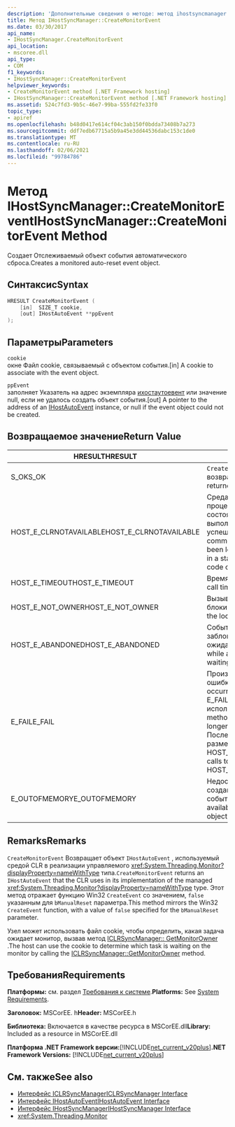 ```yaml
---
description: 'Дополнительные сведения о методе: метод ihostsyncmanager:: CreateMonitorEvent'
title: Метод IHostSyncManager::CreateMonitorEvent
ms.date: 03/30/2017
api_name:
- IHostSyncManager.CreateMonitorEvent
api_location:
- mscoree.dll
api_type:
- COM
f1_keywords:
- IHostSyncManager::CreateMonitorEvent
helpviewer_keywords:
- CreateMonitorEvent method [.NET Framework hosting]
- IHostSyncManager::CreateMonitorEvent method [.NET Framework hosting]
ms.assetid: 524c7fd3-9b5c-46e7-99ba-555fd2fe33f0
topic_type:
- apiref
ms.openlocfilehash: b48d0417e614cf04c3ab150f0bdda73408b7a273
ms.sourcegitcommit: ddf7edb67715a5b9a45e3dd44536dabc153c1de0
ms.translationtype: MT
ms.contentlocale: ru-RU
ms.lasthandoff: 02/06/2021
ms.locfileid: "99784786"
---
```

# <a name="ihostsyncmanagercreatemonitorevent-method"></a><span data-ttu-id="d599a-103">Метод IHostSyncManager::CreateMonitorEvent</span><span class="sxs-lookup"><span data-stu-id="d599a-103">IHostSyncManager::CreateMonitorEvent Method</span></span>

<span data-ttu-id="d599a-104">Создает Отслеживаемый объект события автоматического сброса.</span><span class="sxs-lookup"><span data-stu-id="d599a-104">Creates a monitored auto-reset event object.</span></span>  
  
## <a name="syntax"></a><span data-ttu-id="d599a-105">Синтаксис</span><span class="sxs-lookup"><span data-stu-id="d599a-105">Syntax</span></span>  
  
```cpp  
HRESULT CreateMonitorEvent (  
    [in]  SIZE_T cookie,  
    [out] IHostAutoEvent **ppEvent  
);  
```  
  
## <a name="parameters"></a><span data-ttu-id="d599a-106">Параметры</span><span class="sxs-lookup"><span data-stu-id="d599a-106">Parameters</span></span>  

 `cookie`  
 <span data-ttu-id="d599a-107">окне Файл cookie, связываемый с объектом события.</span><span class="sxs-lookup"><span data-stu-id="d599a-107">[in] A cookie to associate with the event object.</span></span>  
  
 `ppEvent`  
 <span data-ttu-id="d599a-108">заполняет Указатель на адрес экземпляра [ихостаутоевент](ihostautoevent-interface.md) или значение null, если не удалось создать объект события.</span><span class="sxs-lookup"><span data-stu-id="d599a-108">[out] A pointer to the address of an [IHostAutoEvent](ihostautoevent-interface.md) instance, or null if the event object could not be created.</span></span>  
  
## <a name="return-value"></a><span data-ttu-id="d599a-109">Возвращаемое значение</span><span class="sxs-lookup"><span data-stu-id="d599a-109">Return Value</span></span>  
  
|<span data-ttu-id="d599a-110">HRESULT</span><span class="sxs-lookup"><span data-stu-id="d599a-110">HRESULT</span></span>|<span data-ttu-id="d599a-111">Описание:</span><span class="sxs-lookup"><span data-stu-id="d599a-111">Description</span></span>|  
|-------------|-----------------|  
|<span data-ttu-id="d599a-112">S_OK</span><span class="sxs-lookup"><span data-stu-id="d599a-112">S_OK</span></span>|<span data-ttu-id="d599a-113">`CreateMonitorEvent` успешно возвращено.</span><span class="sxs-lookup"><span data-stu-id="d599a-113">`CreateMonitorEvent` returned successfully.</span></span>|  
|<span data-ttu-id="d599a-114">HOST_E_CLRNOTAVAILABLE</span><span class="sxs-lookup"><span data-stu-id="d599a-114">HOST_E_CLRNOTAVAILABLE</span></span>|<span data-ttu-id="d599a-115">Среда CLR не была загружена в процесс, или среда CLR находится в состоянии, в котором она не может выполнить управляемый код или успешно обработать вызов.</span><span class="sxs-lookup"><span data-stu-id="d599a-115">The common language runtime (CLR) has not been loaded into a process, or the CLR is in a state in which it cannot run managed code or process the call successfully.</span></span>|  
|<span data-ttu-id="d599a-116">HOST_E_TIMEOUT</span><span class="sxs-lookup"><span data-stu-id="d599a-116">HOST_E_TIMEOUT</span></span>|<span data-ttu-id="d599a-117">Время ожидания вызова истекло.</span><span class="sxs-lookup"><span data-stu-id="d599a-117">The call timed out.</span></span>|  
|<span data-ttu-id="d599a-118">HOST_E_NOT_OWNER</span><span class="sxs-lookup"><span data-stu-id="d599a-118">HOST_E_NOT_OWNER</span></span>|<span data-ttu-id="d599a-119">Вызывающий объект не владеет блокировкой.</span><span class="sxs-lookup"><span data-stu-id="d599a-119">The caller does not own the lock.</span></span>|  
|<span data-ttu-id="d599a-120">HOST_E_ABANDONED</span><span class="sxs-lookup"><span data-stu-id="d599a-120">HOST_E_ABANDONED</span></span>|<span data-ttu-id="d599a-121">Событие было отменено, пока заблокированный поток или волокно ожидают его.</span><span class="sxs-lookup"><span data-stu-id="d599a-121">An event was canceled while a blocked thread or fiber was waiting on it.</span></span>|  
|<span data-ttu-id="d599a-122">E_FAIL</span><span class="sxs-lookup"><span data-stu-id="d599a-122">E_FAIL</span></span>|<span data-ttu-id="d599a-123">Произошла неизвестная фатальная ошибка.</span><span class="sxs-lookup"><span data-stu-id="d599a-123">An unknown catastrophic failure occurred.</span></span> <span data-ttu-id="d599a-124">Когда метод возвращает E_FAIL, среда CLR больше не может использоваться в процессе.</span><span class="sxs-lookup"><span data-stu-id="d599a-124">When a method returns E_FAIL, the CLR is no longer usable within the process.</span></span> <span data-ttu-id="d599a-125">Последующие вызовы методов размещения возвращают HOST_E_CLRNOTAVAILABLE.</span><span class="sxs-lookup"><span data-stu-id="d599a-125">Subsequent calls to hosting methods return HOST_E_CLRNOTAVAILABLE.</span></span>|  
|<span data-ttu-id="d599a-126">E_OUTOFMEMORY</span><span class="sxs-lookup"><span data-stu-id="d599a-126">E_OUTOFMEMORY</span></span>|<span data-ttu-id="d599a-127">Недостаточно свободной памяти для создания запрошенного объекта события.</span><span class="sxs-lookup"><span data-stu-id="d599a-127">Not enough memory was available to create the requested event object.</span></span>|  
  
## <a name="remarks"></a><span data-ttu-id="d599a-128">Remarks</span><span class="sxs-lookup"><span data-stu-id="d599a-128">Remarks</span></span>  

 <span data-ttu-id="d599a-129">`CreateMonitorEvent` Возвращает объект `IHostAutoEvent` , используемый средой CLR в реализации управляемого <xref:System.Threading.Monitor?displayProperty=nameWithType> типа.</span><span class="sxs-lookup"><span data-stu-id="d599a-129">`CreateMonitorEvent` returns an `IHostAutoEvent` that the CLR uses in its implementation of the managed <xref:System.Threading.Monitor?displayProperty=nameWithType> type.</span></span> <span data-ttu-id="d599a-130">Этот метод отражает функцию Win32 `CreateEvent` со значением, `false` указанным для `bManualReset` параметра.</span><span class="sxs-lookup"><span data-stu-id="d599a-130">This method mirrors the Win32 `CreateEvent` function, with a value of `false` specified for the `bManualReset` parameter.</span></span>  
  
 <span data-ttu-id="d599a-131">Узел может использовать файл cookie, чтобы определить, какая задача ожидает монитор, вызвав метод [ICLRSyncManager:: GetMonitorOwner](iclrsyncmanager-getmonitorowner-method.md) .</span><span class="sxs-lookup"><span data-stu-id="d599a-131">The host can use the cookie to determine which task is waiting on the monitor by calling the [ICLRSyncManager::GetMonitorOwner](iclrsyncmanager-getmonitorowner-method.md) method.</span></span>  
  
## <a name="requirements"></a><span data-ttu-id="d599a-132">Требования</span><span class="sxs-lookup"><span data-stu-id="d599a-132">Requirements</span></span>  

 <span data-ttu-id="d599a-133">**Платформы:** см. раздел [Требования к системе](../../get-started/system-requirements.md).</span><span class="sxs-lookup"><span data-stu-id="d599a-133">**Platforms:** See [System Requirements](../../get-started/system-requirements.md).</span></span>  
  
 <span data-ttu-id="d599a-134">**Заголовок:** MSCorEE. h</span><span class="sxs-lookup"><span data-stu-id="d599a-134">**Header:** MSCorEE.h</span></span>  
  
 <span data-ttu-id="d599a-135">**Библиотека:** Включается в качестве ресурса в MSCorEE.dll</span><span class="sxs-lookup"><span data-stu-id="d599a-135">**Library:** Included as a resource in MSCorEE.dll</span></span>  
  
 <span data-ttu-id="d599a-136">**Платформа .NET Framework версии:**[!INCLUDE[net_current_v20plus](../../../../includes/net-current-v20plus-md.md)]</span><span class="sxs-lookup"><span data-stu-id="d599a-136">**.NET Framework Versions:** [!INCLUDE[net_current_v20plus](../../../../includes/net-current-v20plus-md.md)]</span></span>  
  
## <a name="see-also"></a><span data-ttu-id="d599a-137">См. также</span><span class="sxs-lookup"><span data-stu-id="d599a-137">See also</span></span>

- [<span data-ttu-id="d599a-138">Интерфейс ICLRSyncManager</span><span class="sxs-lookup"><span data-stu-id="d599a-138">ICLRSyncManager Interface</span></span>](iclrsyncmanager-interface.md)
- [<span data-ttu-id="d599a-139">Интерфейс IHostAutoEvent</span><span class="sxs-lookup"><span data-stu-id="d599a-139">IHostAutoEvent Interface</span></span>](ihostautoevent-interface.md)
- [<span data-ttu-id="d599a-140">Интерфейс IHostSyncManager</span><span class="sxs-lookup"><span data-stu-id="d599a-140">IHostSyncManager Interface</span></span>](ihostsyncmanager-interface.md)
- <xref:System.Threading.Monitor>
